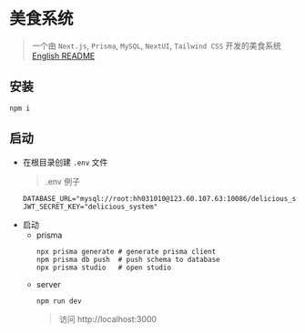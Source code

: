 # 美食系统

> 一个由 `Next.js`, `Prisma`, `MySQL`, `NextUI`, `Tailwind CSS` 开发的美食系统
> [English README](./README.md)

## 安装

```shell
npm i
```

## 启动

* 在根目录创建 `.env` 文件 
  > .env 例子
    ```
    DATABASE_URL="mysql://root:hh031010@123.60.107.63:10086/delicious_system"
    JWT_SECRET_KEY="delicious_system"
    ```
* 启动
    * prisma
      ```shell
      npx prisma generate # generate prisma client
      npm prisma db push  # push schema to database
      npx prisma studio   # open studio
      ```
    * server
      ```shell
      npm run dev
      ```
      > 访问 http://localhost:3000